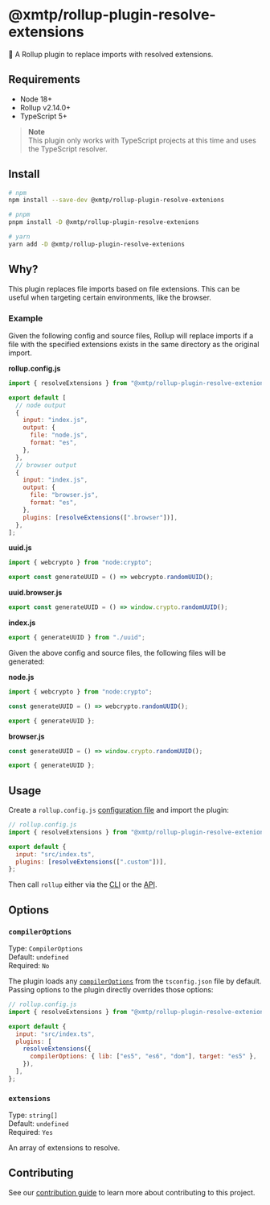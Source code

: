 # @xmtp/rollup-plugin-resolve-extensions

🍣 A Rollup plugin to replace imports with resolved extensions.

## Requirements

- Node 18+
- Rollup v2.14.0+
- TypeScript 5+

> **Note**  
> This plugin only works with TypeScript projects at this time and uses the TypeScript resolver.

## Install

```bash
# npm
npm install --save-dev @xmtp/rollup-plugin-resolve-extenions

# pnpm
pnpm install -D @xmtp/rollup-plugin-resolve-extenions

# yarn
yarn add -D @xmtp/rollup-plugin-resolve-extenions
```

## Why?

This plugin replaces file imports based on file extensions. This can be useful when targeting certain environments, like the browser.

### Example

Given the following config and source files, Rollup will replace imports if a file with the specified extensions exists in the same directory as the original import.

**rollup.config.js**

```js
import { resolveExtensions } from "@xmtp/rollup-plugin-resolve-extenions";

export default [
  // node output
  {
    input: "index.js",
    output: {
      file: "node.js",
      format: "es",
    },
  },
  // browser output
  {
    input: "index.js",
    output: {
      file: "browser.js",
      format: "es",
    },
    plugins: [resolveExtensions([".browser"])],
  },
];
```

**uuid.js**

```js
import { webcrypto } from "node:crypto";

export const generateUUID = () => webcrypto.randomUUID();
```

**uuid.browser.js**

```js
export const generateUUID = () => window.crypto.randomUUID();
```

**index.js**

```js
export { generateUUID } from "./uuid";
```

Given the above config and source files, the following files will be generated:

**node.js**

```js
import { webcrypto } from "node:crypto";

const generateUUID = () => webcrypto.randomUUID();

export { generateUUID };
```

**browser.js**

```js
const generateUUID = () => window.crypto.randomUUID();

export { generateUUID };
```

## Usage

Create a `rollup.config.js` [configuration file](https://www.rollupjs.org/guide/en/#configuration-files) and import the plugin:

```js
// rollup.config.js
import { resolveExtensions } from "@xmtp/rollup-plugin-resolve-extenions";

export default {
  input: "src/index.ts",
  plugins: [resolveExtensions([".custom"])],
};
```

Then call `rollup` either via the [CLI](https://www.rollupjs.org/guide/en/#command-line-reference) or the [API](https://www.rollupjs.org/guide/en/#javascript-api).

## Options

### `compilerOptions`

Type: `CompilerOptions`<br>
Default: `undefined`<br>
Required: `No`

The plugin loads any [`compilerOptions`](http://www.typescriptlang.org/docs/handbook/compiler-options.html) from the `tsconfig.json` file by default. Passing options to the plugin directly overrides those options:

```js
// rollup.config.js
import { resolveExtensions } from "@xmtp/rollup-plugin-resolve-extenions";

export default {
  input: "src/index.ts",
  plugins: [
    resolveExtensions({
      compilerOptions: { lib: ["es5", "es6", "dom"], target: "es5" },
    }),
  ],
};
```

### `extensions`

Type: `string[]`<br>
Default: `undefined`<br>
Required: `Yes`

An array of extensions to resolve.

## Contributing

See our [contribution guide](./CONTRIBUTING.md) to learn more about contributing to this project.
